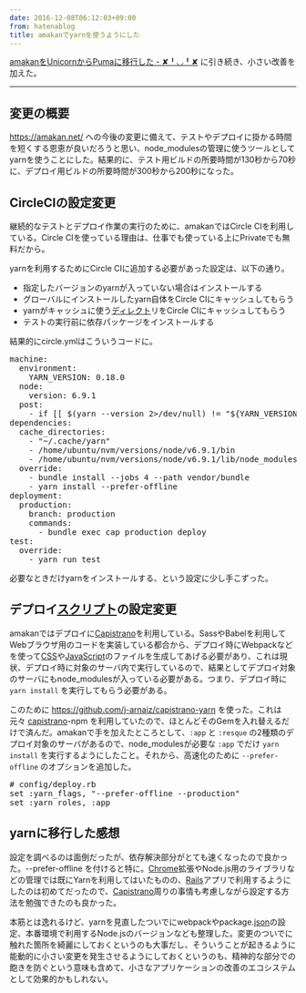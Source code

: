 ```yaml
---
date: 2016-12-08T06:12:03+09:00
from: hatenablog
title: amakanでyarnを使うようにした
---
```


<p><a href="http://r7kamura.hatenablog.com/entry/2016/12/08/001413">amakanをUnicornからPumaに移行した - ✘╹◡╹✘</a> に引き続き、小さい改善を加えた。</p>

<hr />

<h2>変更の概要</h2>

<p><a href="https://amakan.net/">https://amakan.net/</a> への今後の変更に備えて、テストやデプロイに掛かる時間を短くする恩恵が良いだろうと思い、node_modulesの管理に使うツールとしてyarnを使うことにした。結果的に、テスト用ビルドの所要時間が130秒から70秒に、デプロイ用ビルドの所要時間が300秒から200秒になった。</p>

<h2>CircleCIの設定変更</h2>

<p>継続的なテストとデプロイ作業の実行のために、amakanではCircle CIを利用している。Circle CIを使っている理由は、仕事でも使っている上にPrivateでも無料だから。</p>

<p>yarnを利用するためにCircle CIに追加する必要があった設定は、以下の通り。</p>

<ul>
<li>指定したバージョンのyarnが入っていない場合はインストールする</li>
<li>グローバルにインストールしたyarn自体をCircle CIにキャッシュしてもらう</li>
<li>yarnがキャッシュに使う<a class="keyword" href="http://d.hatena.ne.jp/keyword/%A5%C7%A5%A3%A5%EC%A5%AF%A5%C8">ディレクト</a>リをCircle CIにキャッシュしてもらう</li>
<li>テストの実行前に依存パッケージをインストールする</li>
</ul>


<p>結果的にcircle.ymlはこういうコードに。</p>

<pre class="code" data-lang="" data-unlink>machine:
  environment:
    YARN_VERSION: 0.18.0
  node:
    version: 6.9.1
  post:
    - if [[ $(yarn --version 2&gt;/dev/null) != &#34;${YARN_VERSION}&#34; ]]; then curl -o- -L https://yarnpkg.com/install.sh | bash -s -- --version $YARN_VERSION; fi
dependencies:
  cache_directories:
    - &#34;~/.cache/yarn&#34;
    - /home/ubuntu/nvm/versions/node/v6.9.1/bin
    - /home/ubuntu/nvm/versions/node/v6.9.1/lib/node_modules
  override:
    - bundle install --jobs 4 --path vendor/bundle
    - yarn install --prefer-offline
deployment:
  production:
    branch: production
    commands:
      - bundle exec cap production deploy
test:
  override:
    - yarn run test</pre>


<p>必要なときだけyarnをインストールする、という設定に少し手こずった。</p>

<h2>デプロイ<a class="keyword" href="http://d.hatena.ne.jp/keyword/%A5%B9%A5%AF%A5%EA%A5%D7%A5%C8">スクリプト</a>の設定変更</h2>

<p>amakanではデプロイに<a class="keyword" href="http://d.hatena.ne.jp/keyword/Capistrano">Capistrano</a>を利用している。SassやBabelを利用してWebブラウザ用のコードを実装している都合から、デプロイ時にWebpackなどを使って<a class="keyword" href="http://d.hatena.ne.jp/keyword/CSS">CSS</a>や<a class="keyword" href="http://d.hatena.ne.jp/keyword/JavaScript">JavaScript</a>のファイルを生成してあげる必要があり、これは現状、デプロイ時に対象のサーバ内で実行しているので、結果としてデプロイ対象のサーバにもnode_modulesが入っている必要がある。つまり、デプロイ時に <code>yarn install</code> を実行してもらう必要がある。</p>

<p>このために <a href="https://github.com/j-arnaiz/capistrano-yarn">https://github.com/j-arnaiz/capistrano-yarn</a> を使った。これは元々 <a class="keyword" href="http://d.hatena.ne.jp/keyword/capistrano">capistrano</a>-npm を利用していたので、ほとんどそのGemを入れ替えるだけで済んだ。amakanで手を加えたところとして、<code>:app</code> と <code>:resque</code> の2種類のデプロイ対象のサーバがあるので、node_modulesが必要な <code>:app</code> でだけ <code>yarn install</code> を実行するようにしたこと。それから、高速化のために <code>--prefer-offline</code> のオプションを追加した。</p>

<pre class="code" data-lang="" data-unlink># config/deploy.rb
set :yarn_flags, &#34;--prefer-offline --production&#34;
set :yarn_roles, :app</pre>


<h2>yarnに移行した感想</h2>

<p>設定を調べるのは面倒だったが、依存解決部分がとても速くなったので良かった。--prefer-offline を付けると特に。<a class="keyword" href="http://d.hatena.ne.jp/keyword/Chrome">Chrome</a>拡張やNode.js用のライブラリなどの管理では既にYarnを利用してはいたものの、<a class="keyword" href="http://d.hatena.ne.jp/keyword/Rails">Rails</a>アプリで利用するようにしたのは初めてだったので、<a class="keyword" href="http://d.hatena.ne.jp/keyword/Capistrano">Capistrano</a>周りの事情も考慮しながら設定する方法を勉強できたのも良かった。</p>

<p>本筋とは逸れるけど、yarnを見直したついでにwebpackやpackage.<a class="keyword" href="http://d.hatena.ne.jp/keyword/json">json</a>の設定、本番環境で利用するNode.jsのバージョンなども整理した。変更のついでに触れた箇所を綺麗にしておくというのも大事だし、そういうことが起きるように能動的に小さい変更を発生させるようにしておくというのも、精神的な部分での飽きを防ぐという意味も含めて、小さなアプリケーションの改善のエコシステムとして効果的かもしれない。</p>

